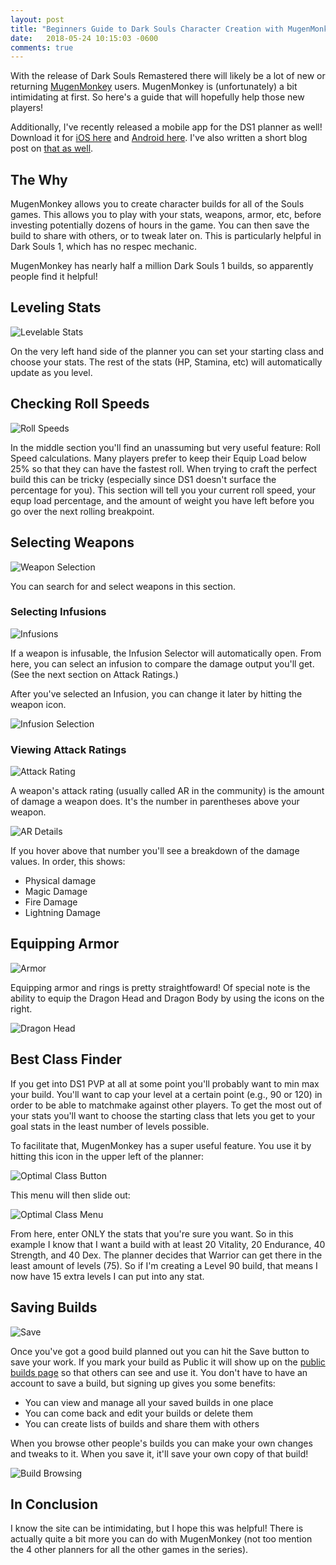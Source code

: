 ```yaml
---
layout: post
title: "Beginners Guide to Dark Souls Character Creation with MugenMonkey"
date:   2018-05-24 10:15:03 -0600
comments: true
---
```


With the release of Dark Souls Remastered there will likely be a lot of new or returning [MugenMonkey](https://mugenmonkey.com/darksouls) users. MugenMonkey is (unfortunately) a bit intimidating at first. So here's a guide that will hopefully help those new players!

Additionally, I've recently released a mobile app for the DS1 planner as well! Download it for [iOS here](https://itunes.apple.com/us/app/mugenmonkey-for-dark-souls-1) and [Android here](https://play.google.com/store/apps/details?id=com.mugenmonkeyfordarksouls1). I've also written a short blog post on [that as well](https://blog.mugenmonkey.com/2018/05/24/ds1-mobile-app.html).

## The Why

MugenMonkey allows you to create character builds for all of the Souls games. This allows you to play with your stats, weapons, armor, etc, before investing potentially dozens of hours in the game. You can then save the build to share with others, or to tweak later on. This is particularly helpful in Dark Souls 1, which has no respec mechanic.

MugenMonkey has nearly half a million Dark Souls 1 builds, so apparently people find it helpful!

## Leveling Stats

![Levelable Stats](/assets/ds1_guide/levelable_stats.png)

On the very left hand side of the planner you can set your starting class and choose your stats. The rest of the stats (HP, Stamina, etc) will automatically update as you level.

## Checking Roll Speeds

![Roll Speeds](/assets/ds1_guide/roll_speed.png)

In the middle section you'll find an unassuming but very useful feature: Roll Speed calculations. Many players prefer to keep their Equip Load below 25% so that they can have the fastest roll. When trying to craft the perfect build this can be tricky (especially since DS1 doesn't surface the percentage for you). This section will tell you your current roll speed, your equp load percentage, and the amount of weight you have left before you go over the next rolling breakpoint.

## Selecting Weapons

![Weapon Selection](/assets/ds1_guide/weapon_selection.png)

You can search for and select weapons in this section.

### Selecting Infusions

![Infusions](/assets/ds1_guide/infusions.png)

If a weapon is infusable, the Infusion Selector will automatically open. From here, you can select an infusion to compare the damage output you'll get. (See the next section on Attack Ratings.)

After you've selected an Infusion, you can change it later by hitting the weapon icon.

![Infusion Selection](/assets/ds1_guide/infusion_selection.gif)

### Viewing Attack Ratings

![Attack Rating](/assets/ds1_guide/attack_rating.png)

A weapon's attack rating (usually called AR in the community) is the amount of damage a weapon does. It's the number in parentheses above your weapon.

![AR Details](/assets/ds1_guide/ar_details.png)

If you hover above that number you'll see a breakdown of the damage values. In order, this shows:

* Physical damage
* Magic Damage
* Fire Damage
* Lightning Damage

## Equipping Armor

![Armor](/assets/ds1_guide/armor.png)

Equipping armor and rings is pretty straightfoward! Of special note is the ability to equip the Dragon Head and Dragon Body by using the icons on the right.

![Dragon Head](/assets/ds1_guide/dragon.png)

## Best Class Finder

If you get into DS1 PVP at all at some point you'll probably want to min max your build. You'll want to cap your level at a certain point (e.g., 90 or 120) in order to be able to matchmake against other players. To get the most out of your stats you'll want to choose the starting class that lets you get to your goal stats in the least number of levels possible.

To facilitate that, MugenMonkey has a super useful feature. You use it by hitting this icon in the upper left of the planner:

![Optimal Class Button](/assets/ds1_guide/optimal_class_button.png)

This menu will then slide out:

![Optimal Class Menu](/assets/ds1_guide/optimal_class_menu.png)

From here, enter ONLY the stats that you're sure you want. So in this example I know that I want a build with at least 20 Vitality, 20 Endurance, 40 Strength, and 40 Dex. The planner decides that Warrior can get there in the least amount of levels (75). So if I'm creating a Level 90 build, that means I now have 15 extra levels I can put into any stat.

## Saving Builds

![Save](/assets/ds1_guide/save.png)

Once you've got a good build planned out you can hit the Save button to save your work. If you mark your build as Public it will show up on the [public builds page](https://mugenmonkey.com/darksouls/builds) so that others can see and use it. You don't have to have an account to save a build, but signing up gives you some benefits:

- You can view and manage all your saved builds in one place
- You can come back and edit your builds or delete them
- You can create lists of builds and share them with others

When you browse other people's builds you can make your own changes and tweaks to it. When you save it, it'll save your own copy of that build!

![Build Browsing](/assets/ds1_guide/build_browsing.png)

## In Conclusion

I know the site can be intimidating, but I hope this was helpful! There is actually quite a bit more you can do with MugenMonkey (not too mention the 4 other planners for all the other games in the series).
